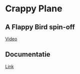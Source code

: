 # Crappy Plane
## A Flappy Bird spin-off

[Video](https://streamable.com/pm1pe)

## Documentatie
[Link](https://github.com/hkulex/KDEV/blob/master/Blok%204/Multiplayer/Documentatie.pdf)
